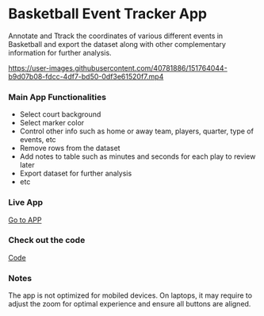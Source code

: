 # Basketball Event Tracker App
Annotate and Ttrack the coordinates of various different events in Basketball and export the dataset along with other complementary information for further analysis.  


https://user-images.githubusercontent.com/40781886/151764044-b9d07b08-fdcc-4df7-bd50-0df3e61520f7.mp4
                                                        

### Main App Functionalities

* Select court background
* Select marker color
* Control other info such as home or away team, players, quarter, type of events, etc
* Remove rows from the dataset
* Add notes to table such as minutes and seconds for each play to review later
* Export dataset for further analysis
* etc

### Live App

[Go to APP](https://josedv.shinyapps.io/bball_event_tracker/)

### Check out the code

[Code](https://github.com/josedv82/basketball_event_tracker/blob/master/app.R)

### Notes

The app is not optimized for mobiled devices. On laptops, it may require to adjust the zoom for optimal experience and ensure all buttons are aligned.
